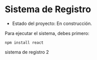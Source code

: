 <h1> Sistema de Registro</h1>

- Estado del proyecto: En construcción.

Para ejecutar el sistema, debes primero:

```npm install react```

sistema de registro 2
